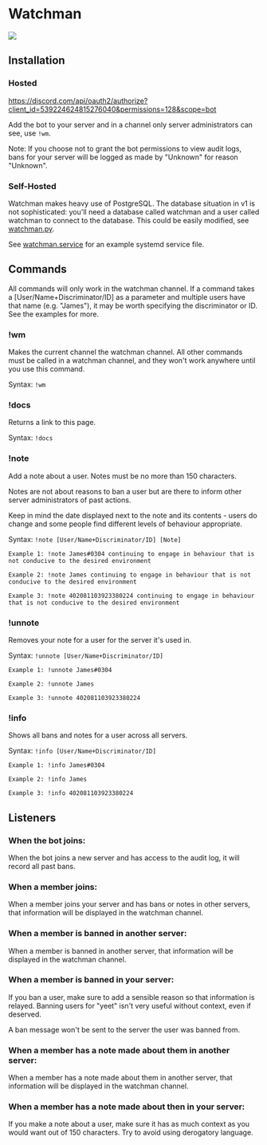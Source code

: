 # Watchman

![](https://primetime.james.gg/images/watchman.png)

## Installation

### Hosted
https://discord.com/api/oauth2/authorize?client_id=539224624815276040&permissions=128&scope=bot

Add the bot to your server and in a channel only server administrators can see, use `!wm`.

Note: If you choose not to grant the bot permissions to view audit logs, bans for your server will be logged as made by "Unknown" for reason "Unknown".

### Self-Hosted
Watchman makes heavy use of PostgreSQL. The database situation in v1 is not sophisticated: you'll need a database called watchman and a user called watchman to connect to the database. This could be easily modified, see [watchman.py](src/cogs/watchman.py).

See [watchman.service](watchman.service) for an example systemd service file.

## Commands

All commands will only work in the watchman channel. If a command takes a [User/Name+Discriminator/ID] as a parameter and multiple users have that name (e.g. "James"),
it may be worth specifying the discriminator or ID. See the examples for more. 

### !wm
Makes the current channel the watchman channel. All other commands must be called in a watchman channel, and they won't work anywhere until you use this command.

Syntax: `!wm`

### !docs
Returns a link to this page.

Syntax: `!docs`

### !note
Add a note about a user. Notes must be no more than 150 characters.

Notes are not about reasons to ban a user but are there to inform other server administrators of past actions.

Keep in mind the date displayed next to the note and its contents - users do change and some people find different levels of behaviour appropriate.

Syntax: `!note [User/Name+Discriminator/ID] [Note]`
```
Example 1: !note James#0304 continuing to engage in behaviour that is not conducive to the desired environment

Example 2: !note James continuing to engage in behaviour that is not conducive to the desired environment

Example 3: !note 402081103923380224 continuing to engage in behaviour that is not conducive to the desired environment
```

### !unnote
Removes your note for a user for the server it's used in.

Syntax: `!unnote [User/Name+Discriminator/ID]`
```
Example 1: !unnote James#0304

Example 2: !unnote James

Example 3: !unnote 402081103923380224
```
### !info
Shows all bans and notes for a user across all servers.

Syntax: `!info [User/Name+Discriminator/ID]`
```
Example 1: !info James#0304

Example 2: !info James

Example 3: !info 402081103923380224
```

## Listeners

### When the bot joins:
When the bot joins a new server and has access to the audit log, it will record all past bans.

### When a member joins:
When a member joins your server and has bans or notes in other servers, that information will be displayed in the watchman channel.

### When a member is banned in another server:
When a member is banned in another server, that information will be displayed in the watchman channel.

### When a member is banned in your server:
If you ban a user, make sure to add a sensible reason so that information is relayed. Banning users for "yeet" isn't very useful without context, even if deserved.

A ban message won't be sent to the server the user was banned from.

### When a member has a note made about them in another server:
When a member has a note made about them in another server, that information will be displayed in the watchman channel.

### When a member has a note made about then in your server:
If you make a note about a user, make sure it has as much context as you would want out of 150 characters. Try to avoid using derogatory language.

